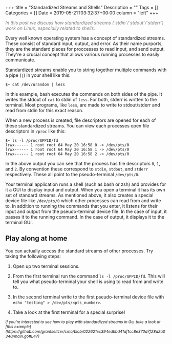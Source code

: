 +++
title = "Standardized Streams and Shells"
Description = ""
Tags = []
Categories = []
Date = 2019-05-21T03:32:37+00:00
column = "left"
+++

<span style="color:grey;font-style: italic;font-size: 14px">
In this post we discuss how standardized streams (`stdin`/`stdout`/`stderr`) work on Linux, especially related to shells.
</span>

Every well known operating system has a concept of standardized streams. These consist of standard input, output, and error. As their name purports, they are the standard places for proccesses to read input, and send output. They're a crucial concept that allows various running processes to easily communicate.

Standardized streams enable you to string together multiple commands with a pipe (`|`) in your shell like this:

`$~ cat /dev/urandom | less `

In this example, bash executes the commands on both sides of the pipe. It writes the stdout of `cat` to stdin of `less`. For both, stderr is written to the terminal. Most programs, like `less`, are made to write to stdout/stderr and read from stdin for this exact reason.

When a new process is created, file descriptors are opened for each of these standardized streams. You can view each processes open file descriptors in `/proc` like this:

```
$~ ls -l /proc/$PPID/fd
lrwx------ 1 root root 64 May 20 16:58 0 -> /dev/pts/0
lrwx------ 1 root root 64 May 20 16:58 1 -> /dev/pts/0
lrwx------ 1 root root 64 May 20 16:58 2 -> /dev/pts/0
```

In the above output you can see that the process has file descriptors `0`, `1`, and `2`. By convention these correspond to `stdin`, `stdout`, and `stderr` respectively. These all point to the pseudo-terminal `/dev/pts/0`.  

Your terminal application runs a shell (such as bash or zsh) and provides for it a GUI to display input and output. When you open a terminal it has its own set of standard streams. As mentioned above, it also creates a special device file like `/dev/pts/0` which other processes can read from and write to. In addition to running the commands that you enter, it listens for their input and output from the pseudo-terminal device file. In the case of input, it passes it to the running command. In the case of output, it displays it to the terminal GUI.


## Play along at home

You can actually access the standard streams of other processes. Try taking the following steps:

1) Open up two terminal sessions.

2) From the first terminal run the command `ls -l /proc/$PPID/fd`. This will tell you what pseudo-terminal your shell is using to read from and write to.

3) In the second terminal write to the first pseudo-terminal device file with `echo "testing" > /dev/pts/<pts_number>`.

4) Take a look at the first terminal for a special surprise!



<span style="font-style: italic;font-size: 12px">
    If you're interested to see how to play with standardized streams in Go, take a look at [this example](https://github.com/grantseltzer/cmo/blob/022621ec394edbbd41af1cc8e370d7f28a2a0340/main.go#L47)
</span>